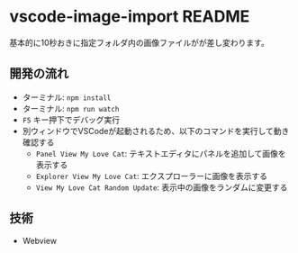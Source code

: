 # vscode-image-import README
基本的に10秒おきに指定フォルダ内の画像ファイルがが差し変わります。

## 開発の流れ
- ターミナル: `npm install`
- ターミナル: `npm run watch`
- `F5` キー押下でデバッグ実行
- 別ウィンドウでVSCodeが起動されるため、以下のコマンドを実行して動き確認する
  - `Panel View My Love Cat`: テキストエディタにパネルを追加して画像を表示する
  - `Explorer View My Love Cat`: エクスプローラーに画像を表示する
  - `View My Love Cat Random Update`: 表示中の画像をランダムに変更する

## 技術
 - Webview